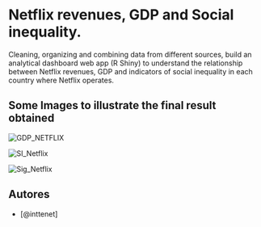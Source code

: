 # Netflix revenues, GDP and Social inequality.
Cleaning, organizing and combining data from different sources, build an analytical dashboard web app (R Shiny) to understand the relationship between Netflix revenues, GDP and indicators of social inequality in each country where Netflix operates.
## Some Images to illustrate the final result obtained

![GDP_NETFLIX](https://user-images.githubusercontent.com/92886687/214081953-d6c7b691-e8e5-4c10-acd5-251b4349fd06.jpg)

![SI_Netflix](https://user-images.githubusercontent.com/92886687/214081957-c8ccfd45-8b13-4b4a-8cfe-6544890416a4.jpg)

![Sig_Netflix](https://user-images.githubusercontent.com/92886687/214081961-d6586e64-4358-4282-b83c-6fe6ce20ba26.jpg)
## Autores
- [@inttenet]
